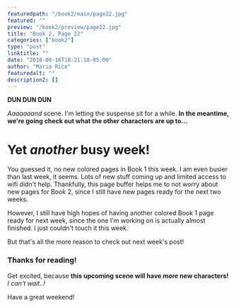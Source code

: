 ```yaml
---
featuredpath: "/book2/main/page22.jpg"
featured: ""
preview: "/book2/preview/page22.jpg"
title: "Book 2, Page 22"
categories: ["book2"]
type: "post"
linktitle: ""
date: "2018-08-16T18:21:18-05:00"
author: "Maria Rice"
featuredalt: ""
description2: []
---
```


**DUN DUN DUN**

_Aaaaaaand_ scene. I'm letting the suspense sit for a while.
**In the meantime, we're going check out what the other
characters are up to...**

# Yet _another_ busy week!

You guessed it, no new colored pages in Book 1 this week. I
am even busier than last week, it seems. Lots of new stuff
coming up and limited access to wifi didn't help. Thankfully,
this page buffer helps me to not worry about new pages for
Book 2, since I still have new pages ready for the next
two weeks.

However, I still have high hopes of having another colored
Book 1 page ready for  next week, since the one I'm working
on is actually almost finished. I just couldn't touch it
this week.

But that's all the more reason to check out next week's post!

### Thanks for reading!

 Get excited, because **this upcoming scene will have _more_
 new characters!** _I can't wait..!_

Have a great weekend!
